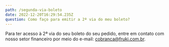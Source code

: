 ```yaml
---
path: /segunda-via-boleto
date: 2022-12-20T16:29:54.235Z
question: Como faço para emitir a 2ª via do meu boleto?
---
```

Para ter acesso à 2ª via do seu boleto do seu pedido, entre em contato
com nosso setor financeiro por meio do e-mail: cobranca@fruki.com.br.
